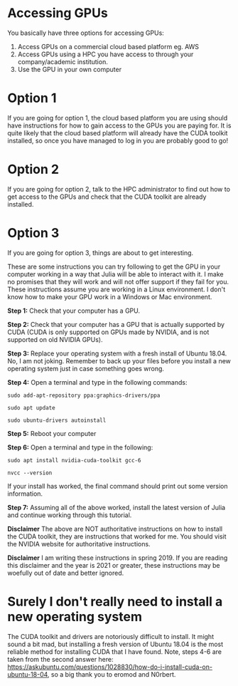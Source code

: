 #  Accessing GPUs

You basically have three options for accessing GPUs:

1. Access GPUs on a commercial cloud based platform eg. AWS
2. Access GPUs using a HPC you have access to through your company/academic institution.
3. Use the GPU in your own computer

# Option 1

If you are going for option 1, the cloud based platform you are using should have instructions for how to gain access to the GPUs you are paying for. It is quite likely that the cloud based platform will already have the CUDA toolkit installed, so once you have managed to log in you are probably good to go!

# Option 2

If you are going for option 2, talk to the HPC administrator to find out how to get access to the GPUs and check that the CUDA toolkit are already installed.

# Option 3

If you are going for option 3, things are about to get interesting.

These are some instructions you can try following to get the GPU in your computer working in a way that Julia will be able to interact with it. I make no promises that they will work and will not offer support if they fail for you. These instructions assume you are working in a Linux environment. I don't know how to make your GPU work in a Windows or Mac environment.


**Step 1:** Check that your computer has a GPU.

**Step 2:** Check that your computer has a GPU that is actually supported by CUDA (CUDA is only supported on GPUs made by NVIDIA, and is not supported on old NVIDIA GPUs).

**Step 3:** Replace your operating system with a fresh install of Ubuntu 18.04. No, I am not joking. Remember to back up your files before you install a new operating system just in case something goes wrong.

**Step 4:** Open a terminal and type in the following commands:

```
sudo add-apt-repository ppa:graphics-drivers/ppa

sudo apt update

sudo ubuntu-drivers autoinstall

```

**Step 5:** Reboot your computer

**Step 6:** Open a terminal and type in the following:

```
sudo apt install nvidia-cuda-toolkit gcc-6

nvcc --version

```

If your install has worked, the final command should print out some version information.

**Step 7:** Assuming all of the above worked, install the latest version of Julia and continue working through this tutorial.

**Disclaimer** The above are NOT authoritative instructions on how to install the CUDA toolkit, they are instructions that worked for me. You should visit the NVIDIA website for authoritative instructions.

**Disclaimer** I am writing these instructions in spring 2019. If you are reading this disclaimer and the year is 2021 or greater, these instructions may be woefully out of date and better ignored.

# Surely I don't really need to install a new operating system

The CUDA toolkit and drivers are notoriously difficult to install. It might sound a bit mad, but installing a fresh version of Ubuntu 18.04 is the most reliable method for installing CUDA that I have found. Note, steps 4-6 are taken from the second answer here: https://askubuntu.com/questions/1028830/how-do-i-install-cuda-on-ubuntu-18-04, so a big thank you to eromod and N0rbert.
